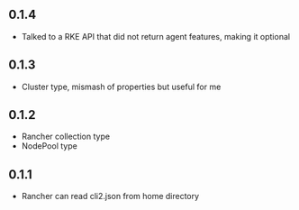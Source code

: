 0.1.4
--

 * Talked to a RKE API that did not return agent features, making it optional

0.1.3
--

 * Cluster type, mismash of properties but useful for me

0.1.2
--

 * Rancher collection type
 * NodePool type

0.1.1
--

 * Rancher can read cli2.json from home directory